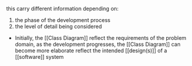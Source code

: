 this carry different information depending on:
1. the phase of the development process
2. the level of detail being considered

- Initially, the [[Class Diagram]] reflect the requirements of the problem domain, as the development progresses, the [[Class Diagram]] can become more elaborate reflect the intended [[design(s)]] of a [[software]] system

